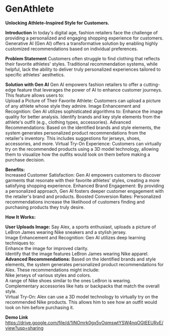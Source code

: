 # GenAthlete
**Unlocking Athlete-Inspired Style for Customers.**
<br>

**Introduction**
In today's digital age, fashion retailers face the challenge of providing a personalized and engaging shopping experience for customers. Generative AI (Gen AI) offers a transformative solution by enabling highly customized recommendations based on individual preferences.
<br>

**Problem Statement**
Customers often struggle to find clothing that reflects their favorite athletes' styles. Traditional recommendation systems, while helpful, lack the ability to deliver truly personalized experiences tailored to specific athletes' aesthetics.
<br>

**Solution with Gen AI**
Gen AI empowers fashion retailers to offer a cutting-edge feature that leverages the power of AI to enhance customer journeys. This feature allows users to:
<br>
Upload a Picture of Their Favorite Athlete: Customers can upload a picture of any athlete whose style they admire.
Image Enhancement and Recognition: Gen AI utilizes sophisticated algorithms to:
Enhance the image quality for better analysis.
Identify brands and key style elements from the athlete's outfit (e.g., clothing types, accessories).
Advanced Recommendations: Based on the identified brands and style elements, the system generates personalized product recommendations from the retailer's inventory. This includes suggestions for jerseys, shoes, accessories, and more.
Virtual Try-On Experience: Customers can virtually try on the recommended products using a 3D model technology, allowing them to visualize how the outfits would look on them before making a purchase decision.
<br>

**Benefits:**
<br>
Increased Customer Satisfaction: Gen AI empowers customers to discover garments that resonate with their favorite athletes' styles, creating a more satisfying shopping experience.
Enhanced Brand Engagement: By providing a personalized approach, Gen AI fosters deeper customer engagement with the retailer's brand and products.
Boosted Conversion Rates: Personalized recommendations increase the likelihood of customers finding and purchasing products they truly desire.
<br>

**How It Works:**

**User Uploads Image:** Say Alex, a sports enthusiast, uploads a picture of LeBron James wearing Nike sneakers and a stylish jersey.<br>
Image Enhancement and Recognition: Gen AI utilizes deep learning techniques to:<br>
Enhance the image for improved clarity.<br>
Identify that the image features LeBron James wearing Nike apparel.<br>
**Advanced Recommendations:** Based on the identified brands and style elements, the system generates personalized product recommendations for Alex. These recommendations might include:<br>
Nike jerseys of various styles and colors.<br>
A range of Nike shoes similar to the ones LeBron is wearing.<br>
Complementary accessories like hats or backpacks that match the overall style.<br>
Virtual Try-On: Alex can use a 3D model technology to virtually try on the recommended Nike products. This allows him to see how an outfit would look on him before purchasing it.

**Demo Link**<br>
https://drive.google.com/file/d/1iNOmrk0gx5vOqmswtYSW4nqOGtEEURvE/view?usp=sharing